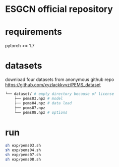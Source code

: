 # ESGCN official repository

# requirements

pytorch >= 1.7


# datasets

download four datasets from anonymous github repo https://github.com/xyzlackkvvz/PEMS_dataset

```bash
└── dataset/ # empty directory because of license
    ├── pems03.npz # model
    ├── pems04.npz # data load
    ├── pems07.npz
    └── pems08.npz # options
```


# run

```bash
sh exp/pems03.sh
sh exp/pems04.sh
sh exp/pems07.sh
sh exp/pems08.sh
```